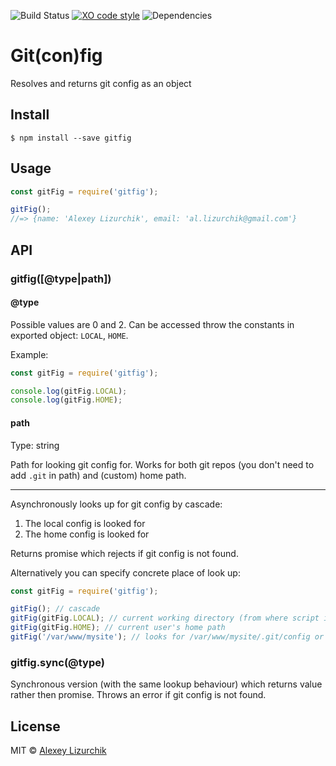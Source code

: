 ![Build Status](https://img.shields.io/travis/likerRr/gitfig/master.svg)
[![XO code style](https://img.shields.io/badge/code_style-XO-5ed9c7.svg)](https://github.com/sindresorhus/xo)
![Dependencies](https://img.shields.io/david/likerRr/gitfig.svg)

# Git(con)fig

Resolves and returns git config as an object

## Install

```
$ npm install --save gitfig
```


## Usage

```js
const gitFig = require('gitfig');

gitFig();
//=> {name: 'Alexey Lizurchik', email: 'al.lizurchik@gmail.com'}
```


## API

### gitfig([@type|path])

#### @type

Possible values are 0 and 2. Can be accessed throw the constants in exported object: `LOCAL`, `HOME`.

Example:
 
```javascript
const gitFig = require('gitfig');

console.log(gitFig.LOCAL);
console.log(gitFig.HOME);
````

#### path

Type: string

Path for looking git config for. Works for both git repos (you don't need to add `.git` in path) and (custom) home path.

----

Asynchronously looks up for git config by cascade:
1. The local config is looked for
2. The home config is looked for

Returns promise which rejects if git config is not found.

Alternatively you can specify concrete place of look up:
```javascript
const gitFig = require('gitfig');

gitFig(); // cascade
gitFig(gitFig.LOCAL); // current working directory (from where script is called)
gitFig(gitFig.HOME); // current user's home path
gitFig('/var/www/mysite'); // looks for /var/www/mysite/.git/config or if failed - /var/www/mysite/.gitconfig
````

### gitfig.sync(@type)

Synchronous version (with the same lookup behaviour) which returns value rather then promise. 
Throws an error if git config is not found.

## License

MIT © [Alexey Lizurchik](https://github.com/likerRr)
